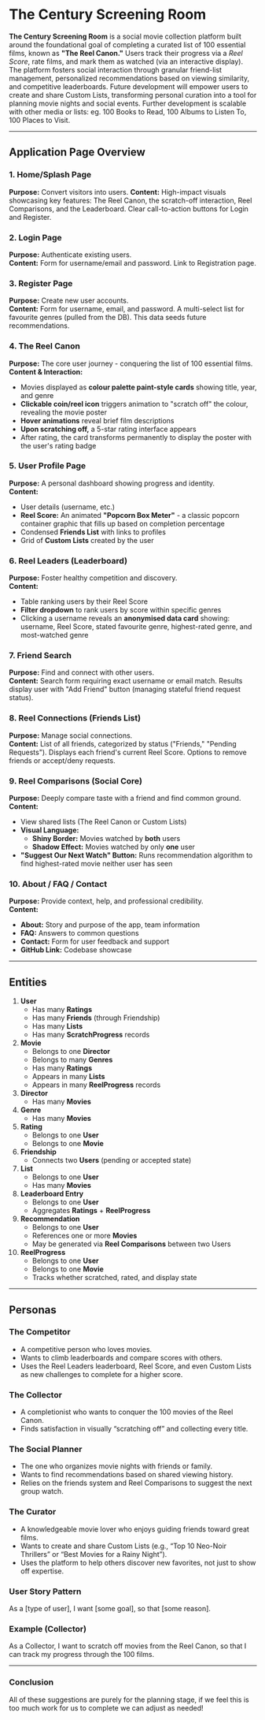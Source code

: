 # The Century Screening Room

**The Century Screening Room** is a social movie collection platform built around the foundational goal of completing a curated list of 100 essential films, known as **"The Reel Canon."** Users track their progress via a *Reel Score*, rate films, and mark them as watched (via an interactive display). The platform fosters social interaction through granular friend-list management, personalized recommendations based on viewing similarity, and competitive leaderboards. Future development will empower users to create and share Custom Lists, transforming personal curation into a tool for planning movie nights and social events. Further development is scalable with other media or lists: eg. 100 Books to Read, 100 Albums to Listen To, 100 Places to Visit.

---

## Application Page Overview

### 1. Home/Splash Page

**Purpose:** Convert visitors into users.
**Content:** High-impact visuals showcasing key features: The Reel Canon, the scratch-off interaction, Reel Comparisons, and the Leaderboard. Clear call-to-action buttons for Login and Register.

### 2. Login Page

**Purpose:** Authenticate existing users.  
**Content:** Form for username/email and password. Link to Registration page.

### 3. Register Page

**Purpose:** Create new user accounts.  
**Content:** Form for username, email, and password. A multi-select list for favourite genres (pulled from the DB). This data seeds future recommendations.

### 4. The Reel Canon

**Purpose:** The core user journey - conquering the list of 100 essential films.  
**Content & Interaction:**

- Movies displayed as **colour palette paint-style cards** showing title, year, and genre
- **Clickable coin/reel icon** triggers animation to "scratch off" the colour, revealing the movie poster
- **Hover animations** reveal brief film descriptions
- **Upon scratching off,** a 5-star rating interface appears
- After rating, the card transforms permanently to display the poster with the user's rating badge

### 5. User Profile Page

**Purpose:** A personal dashboard showing progress and identity.  
**Content:**

- User details (username, etc.)
- **Reel Score:** An animated **"Popcorn Box Meter"** - a classic popcorn container graphic that fills up based on completion percentage
- Condensed **Friends List** with links to profiles
- Grid of **Custom Lists** created by the user

### 6. Reel Leaders (Leaderboard)

**Purpose:** Foster healthy competition and discovery.  
**Content:**

- Table ranking users by their Reel Score
- **Filter dropdown** to rank users by score within specific genres
- Clicking a username reveals an **anonymised data card** showing: username, Reel Score, stated favourite genre, highest-rated genre, and most-watched genre

### 7. Friend Search

**Purpose:** Find and connect with other users.  
**Content:** Search form requiring exact username or email match. Results display user with "Add Friend" button (managing stateful friend request status).

### 8. Reel Connections (Friends List)

**Purpose:** Manage social connections.  
**Content:** List of all friends, categorized by status ("Friends," "Pending Requests"). Displays each friend's current Reel Score. Options to remove friends or accept/deny requests.

### 9. Reel Comparisons (Social Core)

**Purpose:** Deeply compare taste with a friend and find common ground.  
**Content:**

- View shared lists (The Reel Canon or Custom Lists)
- **Visual Language:**
  - **Shiny Border:** Movies watched by **both** users
  - **Shadow Effect:** Movies watched by only **one** user
- **"Suggest Our Next Watch" Button:** Runs recommendation algorithm to find highest-rated movie neither user has seen

### 10. About / FAQ / Contact

**Purpose:** Provide context, help, and professional credibility.  
**Content:**

- **About:** Story and purpose of the app, team information
- **FAQ:** Answers to common questions
- **Contact:** Form for user feedback and support
- **GitHub Link:** Codebase showcase

---

## Entities

1. **User**
    - Has many **Ratings**
    - Has many **Friends** (through Friendship)
    - Has many **Lists**
    - Has many **ScratchProgress** records
2. **Movie**
    - Belongs to one **Director**
    - Belongs to many **Genres**
    - Has many **Ratings**
    - Appears in many **Lists**
    - Appears in many **ReelProgress** records
3. **Director**
    - Has many **Movies**
4. **Genre**
    - Has many **Movies**
5. **Rating**
    - Belongs to one **User**
    - Belongs to one **Movie**
6. **Friendship**
    - Connects two **Users** (pending or accepted state)
7. **List**
    - Belongs to one **User**
    - Has many **Movies**
8. **Leaderboard Entry**
    - Belongs to one **User**  
    - Aggregates **Ratings** + **ReelProgress**
9. **Recommendation**
    - Belongs to one **User**
    - References one or more **Movies**
    - May be generated via **Reel Comparisons** between two Users
10. **ReelProgress**
    - Belongs to one **User**
    - Belongs to one **Movie**
    - Tracks whether scratched, rated, and display state

---

## Personas

### The Competitor

- A competitive person who loves movies.  
- Wants to climb leaderboards and compare scores with others.  
- Uses the Reel Leaders leaderboard, Reel Score, and even Custom Lists as new challenges to complete for a higher score.  

### The Collector

- A completionist who wants to conquer the 100 movies of the Reel Canon.  
- Finds satisfaction in visually “scratching off” and collecting every title.  

### The Social Planner

- The one who organizes movie nights with friends or family.  
- Wants to find recommendations based on shared viewing history.  
- Relies on the friends system and Reel Comparisons to suggest the next group watch.  

### The Curator

- A knowledgeable movie lover who enjoys guiding friends toward great films.  
- Wants to create and share Custom Lists (e.g., “Top 10 Neo-Noir Thrillers” or “Best Movies for a Rainy Night”).  
- Uses the platform to help others discover new favorites, not just to show off expertise.  

### User Story Pattern

As a [type of user], I want [some goal], so that [some reason].

### Example (Collector)

As a Collector, I want to scratch off movies from the Reel Canon, so that I can track my progress through the 100 films.

---

### Conclusion

All of these suggestions are purely for the planning stage, if we feel this is too much work for us to complete we can adjust as needed!
